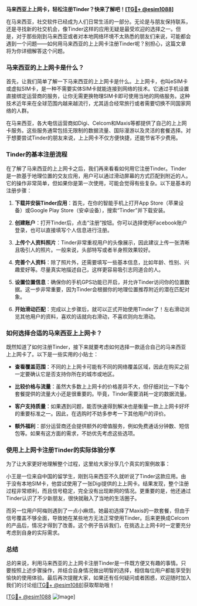 **马来西亚上上网卡，轻松注册Tinder？快来了解吧！[[TG💪+ @esim1088](https://t.me/s/esim1088)]**

在马来西亚，社交软件已经成为人们日常生活的一部分。无论是与朋友保持联系，还是寻找新的社交机会，像Tinder这样的应用无疑是最受欢迎的选择之一。但是，对于那些刚到马来西亚或者对本地网络环境不太熟悉的朋友们来说，可能都会遇到一个问题——如何用马来西亚的上上网卡注册Tinder呢？别担心，这篇文章将为你详细解答这个问题。

### 马来西亚的上上网卡是什么？

首先，让我们简单了解一下马来西亚的上上网卡是什么。上上网卡，也叫eSIM卡或虚拟SIM卡，是一种不需要实体SIM卡就能连接到网络的技术。它通过手机设置直接绑定运营商的服务，让你无需更换物理SIM卡即可使用当地的网络服务。这种技术近年来在全球范围内越来越流行，尤其适合经常旅行或者需要切换不同国家网络的人群。

在马来西亚，各大电信运营商如Digi、Celcom和Maxis等都提供了自己的上上网卡服务。这些服务通常包括无限制的数据流量、国际漫游以及灵活的套餐选择。对于想要尝试Tinder的朋友来说，上上网卡不仅方便快捷，还能节省不少费用。

### Tinder的基本注册流程

在了解了马来西亚的上上网卡之后，我们再来看看如何用它注册Tinder。Tinder是一款基于地理位置的交友应用，用户可以通过滑动屏幕的方式匹配到附近的人。它的操作非常简单，但如果你是第一次使用，可能会觉得有些复杂。以下是基本的注册步骤：

1. **下载并安装Tinder应用**：首先，在你的智能手机上打开App Store（苹果设备）或Google Play Store（安卓设备），搜索“Tinder”并下载安装。
   
2. **创建账户**：打开Tinder后，点击“注册”按钮。你可以选择使用Facebook账户登录，也可以直接填写个人信息进行注册。

3. **上传个人资料照片**：Tinder非常重视用户的头像展示，因此建议上传一张清晰且吸引人的照片。一般来说，头部特写或者半身照效果较好。

4. **完善个人资料**：除了照片外，还需要填写一些基本信息，比如年龄、性别、兴趣爱好等。尽量真实地描述自己，这样更容易吸引志同道合的人。

5. **设置位置信息**：确保你的手机GPS功能已开启，并允许Tinder访问你的位置数据。这一步非常重要，因为Tinder会根据你的地理位置推荐附近的潜在匹配对象。

6. **开始滑动匹配**：完成以上步骤后，就可以正式开始使用Tinder了！左右滑动浏览其他用户的资料，喜欢的话就向右滑动，不喜欢则向左滑动。

### 如何选择合适的马来西亚上上网卡？

既然知道了如何注册Tinder，接下来就要考虑如何选择一款适合自己的马来西亚上上网卡了。以下是一些实用的小贴士：

- **查看覆盖范围**：不同的上上网卡可能有不同的网络覆盖区域，因此在购买之前一定要确认它是否支持你所在的城市或地区。
  
- **比较价格与流量**：虽然大多数上上网卡的价格差异不大，但仔细对比一下每个套餐提供的流量大小还是很重要的。毕竟，Tinder需要消耗一定的数据流量。

- **客户支持质量**：如果遇到问题，能否快速得到解决也是衡量一款上上网卡好坏的重要标准之一。因此，在选购时不妨多参考一下其他用户的评价。

- **额外福利**：部分运营商还会提供额外的增值服务，例如免费通话分钟数、短信包等。如果有这方面的需求，不妨优先考虑这些选项。

### 使用上上网卡注册Tinder的实际体验分享

为了让大家更好地理解整个过程，这里给大家分享几个真实的案例故事：

小王是一位来自中国的留学生，刚到马来西亚不久就听说了Tinder这款应用。由于没有本地SIM卡，他尝试使用了一张Digi提供的上上网卡。结果发现，整个注册过程非常顺利，而且信号稳定，完全没有出现断网的情况。更重要的是，他还通过Tinder认识了不少新朋友，很快就融入了当地的生活圈子。

而另一位用户阿梅则遇到了一点小麻烦。她最初选择了Maxis的一款套餐，但由于信号覆盖不够全面，导致她在某些地方无法正常使用Tinder。后来更换成Celcom的产品后，情况才得到了改善。这个例子告诉我们，在挑选上上网卡时一定要充分考虑到自身的实际需求。

### 总结

总的来说，利用马来西亚的上上网卡注册Tinder是一件既方便又有趣的事情。只要按照上述步骤操作，并结合自身情况做出明智的选择，相信每位用户都能享受到愉快的使用体验。最后再次提醒大家，如果还有任何疑问或者困惑，欢迎随时加入我们的讨论组[[TG💪+ @esim1088](https://t.me/s/esim1088)]获取帮助哦！

[[TG💪+ @esim1088](https://t.me/s/esim1088) ![Image](https://i.postimg.cc/4NQfJmqS/Snipaste-2025-05-13-00-14-12.png)]